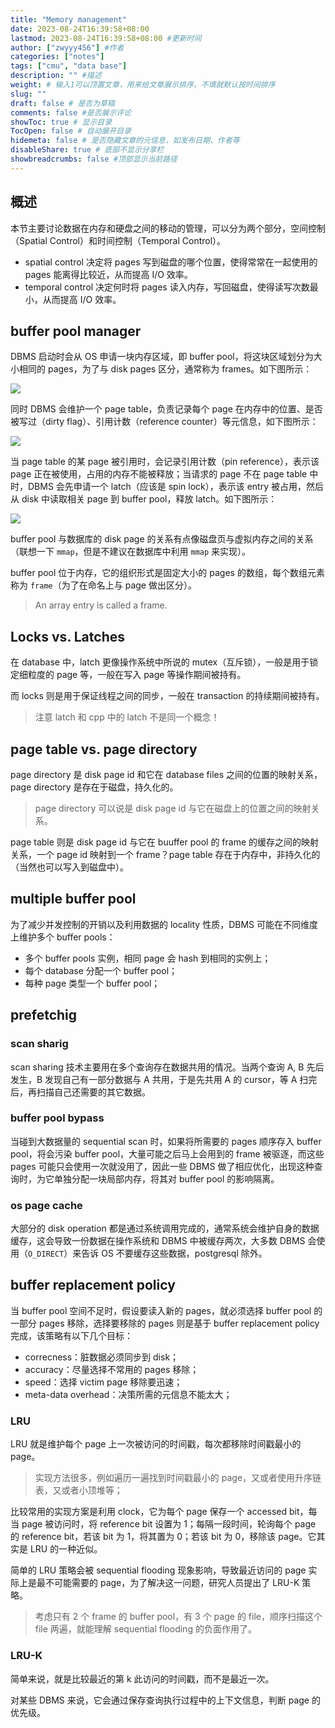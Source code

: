 ```yaml
---
title: "Memory management"
date: 2023-08-24T16:39:58+08:00
lastmod: 2023-08-24T16:39:58+08:00 #更新时间
author: ["zwyyy456"] #作者
categories: ["notes"]
tags: ["cmu", "data base"]
description: "" #描述
weight: # 输入1可以顶置文章，用来给文章展示排序，不填就默认按时间排序
slug: ""
draft: false # 是否为草稿
comments: false #是否展示评论
showToc: true # 显示目录
TocOpen: false # 自动展开目录
hidemeta: false # 是否隐藏文章的元信息，如发布日期、作者等
disableShare: true # 底部不显示分享栏
showbreadcrumbs: false #顶部显示当前路径
---
```

## 概述

本节主要讨论数据在内存和硬盘之间的移动的管理，可以分为两个部分，空间控制（Spatial Control）和时间控制（Temporal Control）。

- spatial control 决定将 pages 写到磁盘的哪个位置，使得常常在一起使用的 pages 能离得比较近，从而提高 I/O 效率。
- temporal control 决定何时将 pages 读入内存，写回磁盘，使得读写次数最小，从而提高 I/O 效率。

## buffer pool manager

DBMS 启动时会从 OS 申请一块内存区域，即 buffer pool，将这块区域划分为大小相同的 pages，为了与 disk pages 区分，通常称为 frames。如下图所示：

![](https://pic-upyun.zwyyy456.tech/smms/2023-12-26-065833.png)

同时 DBMS 会维护一个 page table，负责记录每个 page 在内存中的位置、是否被写过（dirty flag）、引用计数（reference counter）等元信息，如下图所示：

![](https://pic-upyun.zwyyy456.tech/smms/2023-12-26-065835.png)

当 page table 的某 page 被引用时，会记录引用计数（pin reference），表示该 page 正在被使用，占用的内存不能被释放；当请求的 page 不在 page table 中时，DBMS 会先申请一个 latch（应该是 spin lock），表示该 entry 被占用，然后从 disk 中读取相关 page 到 buffer pool，释放 latch。如下图所示：

![](https://pic-upyun.zwyyy456.tech/smms/2023-12-26-065837.png)

buffer pool 与数据库的 disk page 的关系有点像磁盘页与虚拟内存之间的关系（联想一下 `mmap`，但是不建议在数据库中利用 `mmap` 来实现）。

buffer pool 位于内存，它的组织形式是固定大小的 pages 的数组，每个数组元素称为 `frame`（为了在命名上与 page 做出区分）。

> An array entry is called a frame.

## Locks vs. Latches

在 database 中，latch 更像操作系统中所说的 mutex（互斥锁），一般是用于锁定细粒度的 page 等，一般在写入 page 等操作期间被持有。

而 locks 则是用于保证线程之间的同步，一般在 transaction 的持续期间被持有。

> 注意 latch 和 cpp 中的 latch 不是同一个概念！

## page table vs. page directory

page directory 是 disk page id 和它在 database files 之间的位置的映射关系，page directory 是存在于磁盘，持久化的。

> page directory 可以说是 disk page id 与它在磁盘上的位置之间的映射关系。

page table 则是 disk page id 与它在 buuffer pool 的 frame 的缓存之间的映射关系，一个 page id  映射到一个 frame？page table 存在于内存中，非持久化的（当然也可以写入到磁盘中）。

## multiple buffer pool

为了减少并发控制的开销以及利用数据的 locality 性质，DBMS 可能在不同维度上维护多个 buffer pools：

- 多个 buffer pools 实例，相同 page 会 hash 到相同的实例上；
- 每个 database 分配一个 buffer pool；
- 每种 page 类型一个 buffer pool；

## prefetchig

### scan sharig

scan sharing 技术主要用在多个查询存在数据共用的情况。当两个查询 A, B 先后发生，B 发现自己有一部分数据与 A 共用，于是先共用 A 的 cursor，等 A 扫完后，再扫描自己还需要的其它数据。

### buffer pool bypass

当碰到大数据量的 sequential scan 时，如果将所需要的 pages 顺序存入 buffer pool，将会污染 buffer pool，大量可能之后马上会用到的 frame 被驱逐，而这些 pages 可能只会使用一次就没用了，因此一些 DBMS 做了相应优化，出现这种查询时，为它单独分配一块局部内存，将其对 buffer pool 的影响隔离。

### os page cache

大部分的 disk operation 都是通过系统调用完成的，通常系统会维护自身的数据缓存，这会导致一份数据在操作系统和 DBMS 中被缓存两次，大多数 DBMS 会使用（`O_DIRECT`）来告诉 OS 不要缓存这些数据，postgresql 除外。

## buffer replacement policy

当 buffer pool 空间不足时，假设要读入新的 pages，就必须选择 buffer pool 的一部分 pages 移除，选择要移除的 pages 则是基于 buffer replacement policy 完成，该策略有以下几个目标：

- correcness：脏数据必须同步到 disk；
- accuracy：尽量选择不常用的 pages 移除；
- speed：选择 victim page 移除要迅速；
- meta-data overhead：决策所需的元信息不能太大；

### LRU

LRU 就是维护每个 page 上一次被访问的时间戳，每次都移除时间戳最小的 page。

> 实现方法很多，例如遍历一遍找到时间戳最小的 page，又或者使用升序链表，又或者小顶堆等；

比较常用的实现方案是利用 clock，它为每个 page 保存一个 accessed bit，每当 page 被访问时，将 reference bit 设置为 $1$；每隔一段时间，轮询每个 page 的 reference bit，若该 bit 为 $1$，将其置为 $0$；若该 bit 为 $0$，移除该 page。它其实是 LRU 的一种近似。

简单的 LRU 策略会被 sequential flooding 现象影响，导致最近访问的 page 实际上是最不可能需要的 page，为了解决这一问题，研究人员提出了 LRU-K 策略。

> 考虑只有 $2$ 个 frame 的 buffer pool，有 $3$ 个 page 的 file，顺序扫描这个 file 两遍，就能理解 sequential flooding 的负面作用了。

### LRU-K

简单来说，就是比较最近的第 k 此访问的时间戳，而不是最近一次。

对某些 DBMS 来说，它会通过保存查询执行过程中的上下文信息，判断 page 的优先级。